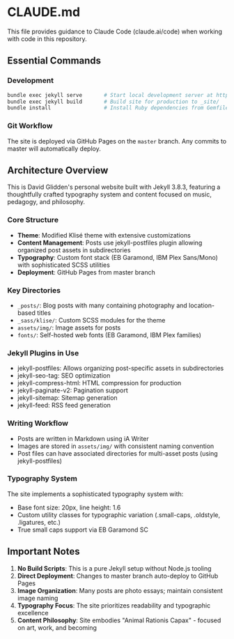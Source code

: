 # CLAUDE.md

This file provides guidance to Claude Code (claude.ai/code) when working with code in this repository.

## Essential Commands

### Development
```bash
bundle exec jekyll serve       # Start local development server at http://localhost:4000
bundle exec jekyll build       # Build site for production to _site/
bundle install                 # Install Ruby dependencies from Gemfile
```

### Git Workflow
The site is deployed via GitHub Pages on the `master` branch. Any commits to master will automatically deploy.

## Architecture Overview

This is David Glidden's personal website built with Jekyll 3.8.3, featuring a thoughtfully crafted typography system and content focused on music, pedagogy, and philosophy.

### Core Structure
- **Theme**: Modified Klisé theme with extensive customizations
- **Content Management**: Posts use jekyll-postfiles plugin allowing organized post assets in subdirectories
- **Typography**: Custom font stack (EB Garamond, IBM Plex Sans/Mono) with sophisticated SCSS utilities
- **Deployment**: GitHub Pages from master branch

### Key Directories
- `_posts/`: Blog posts with many containing photography and location-based titles
- `_sass/klise/`: Custom SCSS modules for the theme
- `assets/img/`: Image assets for posts
- `fonts/`: Self-hosted web fonts (EB Garamond, IBM Plex families)

### Jekyll Plugins in Use
- jekyll-postfiles: Allows organizing post-specific assets in subdirectories
- jekyll-seo-tag: SEO optimization
- jekyll-compress-html: HTML compression for production
- jekyll-paginate-v2: Pagination support
- jekyll-sitemap: Sitemap generation
- jekyll-feed: RSS feed generation

### Writing Workflow
- Posts are written in Markdown using iA Writer
- Images are stored in `assets/img/` with consistent naming convention
- Post files can have associated directories for multi-asset posts (using jekyll-postfiles)

### Typography System
The site implements a sophisticated typography system with:
- Base font size: 20px, line height: 1.6
- Custom utility classes for typographic variation (.small-caps, .oldstyle, .ligatures, etc.)
- True small caps support via EB Garamond SC

## Important Notes

1. **No Build Scripts**: This is a pure Jekyll setup without Node.js tooling
2. **Direct Deployment**: Changes to master branch auto-deploy to GitHub Pages
3. **Image Organization**: Many posts are photo essays; maintain consistent image naming
4. **Typography Focus**: The site prioritizes readability and typographic excellence
5. **Content Philosophy**: Site embodies "Animal Rationis Capax" - focused on art, work, and becoming